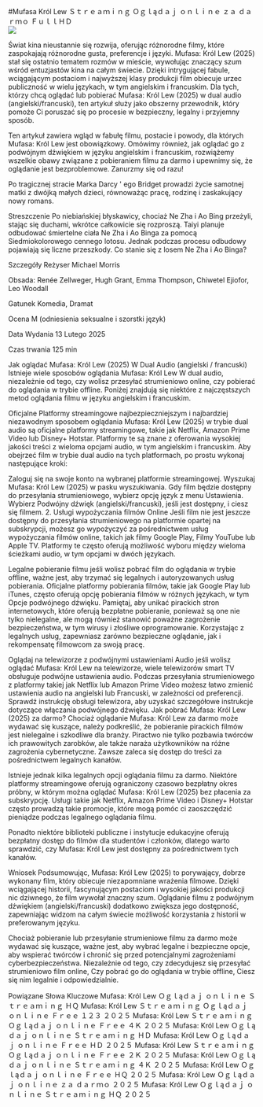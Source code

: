 #Mufasa Król Lew Ｓｔｒｅａｍｉｎｇ Ｏｇｌąｄａｊ ｏｎｌｉｎｅ ｚａ ｄａｒｍｏ ＦｕｌｌＨＤ  
[![](https://i.imgur.com/qSNzIqt.png)](https://movie.rssnews.media/WuKzcsVc.php)  
  
Świat kina nieustannie się rozwija, oferując różnorodne filmy, które zaspokajają różnorodne gusta, preferencje i języki. Mufasa: Król Lew (2025) stał się ostatnio tematem rozmów w mieście, wywołując znaczący szum wśród entuzjastów kina na całym świecie. Dzięki intrygującej fabule, wciągającym postaciom i najwyższej klasy produkcji film obiecuje urzec publiczność w wielu językach, w tym angielskim i francuskim. Dla tych, którzy chcą oglądać lub pobierać Mufasa: Król Lew (2025) w dual audio (angielski/francuski), ten artykuł służy jako obszerny przewodnik, który pomoże Ci poruszać się po procesie w bezpieczny, legalny i przyjemny sposób.

Ten artykuł zawiera wgląd w fabułę filmu, postacie i powody, dla których Mufasa: Król Lew jest obowiązkowy. Omówimy również, jak oglądać go z podwójnym dźwiękiem w języku angielskim i francuskim, rozwiążemy wszelkie obawy związane z pobieraniem filmu za darmo i upewnimy się, że oglądanie jest bezproblemowe. Zanurzmy się od razu!

Po tragicznej stracie Marka Darcy ' ego Bridget prowadzi życie samotnej matki z dwójką małych dzieci, równoważąc pracę, rodzinę i zaskakujący nowy romans.

Streszczenie
Po niebiańskiej błyskawicy, chociaż Ne Zha i Ao Bing przeżyli, stając się duchami, wkrótce całkowicie się rozproszą. Taiyi planuje odbudować śmiertelne ciała Ne Zha i Ao Binga za pomocą Siedmiokolorowego cennego lotosu. Jednak podczas procesu odbudowy pojawiają się liczne przeszkody. Co stanie się z losem Ne Zha i Ao Binga?

Szczegóły
Reżyser Michael Morris

Obsada: Renée Zellweger, Hugh Grant, Emma Thompson, Chiwetel Ejiofor, Leo Woodall

Gatunek Komedia, Dramat

Ocena M (odniesienia seksualne i szorstki język)

Data Wydania 13 Lutego 2025

Czas trwania 125 min

Jak oglądać Mufasa: Król Lew (2025) W Dual Audio (angielski / francuski)
Istnieje wiele sposobów oglądania Mufasa: Król Lew W dual audio, niezależnie od tego, czy wolisz przesyłać strumieniowo online, czy pobierać do oglądania w trybie offline. Poniżej znajdują się niektóre z najczęstszych metod oglądania filmu w języku angielskim i francuskim.

Oficjalne Platformy streamingowe najbezpieczniejszym i najbardziej niezawodnym sposobem oglądania Mufasa: Król Lew (2025) w trybie dual audio są oficjalne platformy streamingowe, takie jak Netflix, Amazon Prime Video lub Disney+ Hotstar. Platformy te są znane z oferowania wysokiej jakości treści z wieloma opcjami audio, w tym angielskim i francuskim.
Aby obejrzeć film w trybie dual audio na tych platformach, po prostu wykonaj następujące kroki:

Zaloguj się na swoje konto na wybranej platformie streamingowej. Wyszukaj Mufasa: Król Lew (2025) w pasku wyszukiwania. Gdy film będzie dostępny do przesyłania strumieniowego, wybierz opcję język z menu Ustawienia. Wybierz Podwójny dźwięk (angielski/francuski), jeśli jest dostępny, i ciesz się filmem. 2. Usługi wypożyczania filmów Online Jeśli film nie jest jeszcze dostępny do przesyłania strumieniowego na platformie opartej na subskrypcji, możesz go wypożyczyć za pośrednictwem usług wypożyczania filmów online, takich jak filmy Google Play, Filmy YouTube lub Apple TV. Platformy te często oferują możliwość wyboru między wieloma ścieżkami audio, w tym opcjami w dwóch językach.

Legalne pobieranie filmu jeśli wolisz pobrać film do oglądania w trybie offline, ważne jest, aby trzymać się legalnych i autoryzowanych usług pobierania. Oficjalne platformy pobierania filmów, takie jak Google Play lub iTunes, często oferują opcję pobierania filmów w różnych językach, w tym Opcje podwójnego dźwięku.
Pamiętaj, aby unikać pirackich stron internetowych, które oferują bezpłatne pobieranie, ponieważ są one nie tylko nielegalne, ale mogą również stanowić poważne zagrożenie bezpieczeństwa, w tym wirusy i złośliwe oprogramowanie. Korzystając z legalnych usług, zapewniasz zarówno bezpieczne oglądanie, jak i rekompensatę filmowcom za swoją pracę.

Oglądaj na telewizorze z podwójnymi ustawieniami Audio jeśli wolisz oglądać Mufasa: Król Lew na telewizorze, wiele telewizorów smart TV obsługuje podwójne ustawienia audio. Podczas przesyłania strumieniowego z platformy takiej jak Netflix lub Amazon Prime Video możesz łatwo zmienić ustawienia audio na angielski lub Francuski, w zależności od preferencji. Sprawdź instrukcję obsługi telewizora, aby uzyskać szczegółowe instrukcje dotyczące włączania podwójnego dźwięku.
Jak pobrać Mufasa: Król Lew (2025) za darmo?
Chociaż oglądanie Mufasa: Król Lew za darmo może wydawać się kuszące, należy podkreślić, że pobieranie pirackich filmów jest nielegalne i szkodliwe dla branży. Piractwo nie tylko pozbawia twórców ich prawowitych zarobków, ale także naraża użytkowników na różne zagrożenia cybernetyczne. Zawsze zaleca się dostęp do treści za pośrednictwem legalnych kanałów.

Istnieje jednak kilka legalnych opcji oglądania filmu za darmo. Niektóre platformy streamingowe oferują ograniczony czasowo bezpłatny okres próbny, w którym można oglądać Mufasa: Król Lew (2025) bez płacenia za subskrypcję. Usługi takie jak Netflix, Amazon Prime Video i Disney+ Hotstar często prowadzą takie promocje, które mogą pomóc ci zaoszczędzić pieniądze podczas legalnego oglądania filmu.

Ponadto niektóre biblioteki publiczne i instytucje edukacyjne oferują bezpłatny dostęp do filmów dla studentów i członków, dlatego warto sprawdzić, czy Mufasa: Król Lew jest dostępny za pośrednictwem tych kanałów.

Wniosek
Podsumowując, Mufasa: Król Lew (2025) to porywający, dobrze wykonany film, który obiecuje niezapomniane wrażenia filmowe. Dzięki wciągającej historii, fascynującym postaciom i wysokiej jakości produkcji nic dziwnego, że film wywołał znaczny szum. Oglądanie filmu z podwójnym dźwiękiem (angielski/francuski) dodatkowo zwiększa jego dostępność, zapewniając widzom na całym świecie możliwość korzystania z historii w preferowanym języku.

Chociaż pobieranie lub przesyłanie strumieniowe filmu za darmo może wydawać się kuszące, ważne jest, aby wybrać legalne i bezpieczne opcje, aby wspierać twórców i chronić się przed potencjalnymi zagrożeniami cyberbezpieczeństwa. Niezależnie od tego, czy zdecydujesz się przesyłać strumieniowo film online, Czy pobrać go do oglądania w trybie offline, Ciesz się nim legalnie i odpowiedzialnie.

Powiązane Słowa Kluczowe
Mufasa: Król Lew Ｏｇｌąｄａｊ ｏｎｌｉｎｅ Ｓｔｒｅａｍｉｎｇ ＨＱ
Mufasa: Król Lew Ｓｔｒｅａｍｉｎｇ Ｏｇｌąｄａｊ ｏｎｌｉｎｅ Ｆｒｅｅ １２３ ２０２５
Mufasa: Król Lew Ｓｔｒｅａｍｉｎｇ Ｏｇｌąｄａｊ ｏｎｌｉｎｅ Ｆｒｅｅ ４Ｋ ２０２５
Mufasa: Król Lew Ｏｇｌąｄａｊ ｏｎｌｉｎｅ Ｓｔｒｅａｍｉｎｇ ＨＤ
Mufasa: Król Lew Ｏｇｌąｄａｊ ｏｎｌｉｎｅ Ｆｒｅｅ ＨＤ ２０２５
Mufasa: Król Lew Ｓｔｒｅａｍｉｎｇ Ｏｇｌąｄａｊ ｏｎｌｉｎｅ Ｆｒｅｅ ２Ｋ ２０２５
Mufasa: Król Lew Ｏｇｌąｄａｊ ｏｎｌｉｎｅ Ｓｔｒｅａｍｉｎｇ ４Ｋ ２０２５
Mufasa: Król Lew Ｏｇｌąｄａｊ ｏｎｌｉｎｅ Ｆｒｅｅ ＨＱ ２０２５
Mufasa: Król Lew Ｏｇｌąｄａｊ ｏｎｌｉｎｅ ｚａ ｄａｒｍｏ ２０２５
Mufasa: Król Lew Ｏｇｌąｄａｊ ｏｎｌｉｎｅ Ｓｔｒｅａｍｉｎｇ ＨＱ ２０２５
